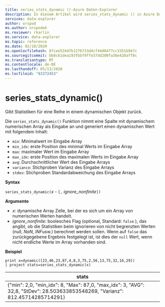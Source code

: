 ```yaml
---
title: series_stats_dynamic ()-Azure Daten-Explorer
description: In diesem Artikel wird series_stats_dynamic () in Azure Daten-Explorer beschrieben.
services: data-explorer
author: orspod
ms.author: orspodek
ms.reviewer: rkarlin
ms.service: data-explorer
ms.topic: reference
ms.date: 02/10/2020
ms.openlocfilehash: 87cee5244fb1276733d4cf44d0477cc3351b947c
ms.sourcegitcommit: bb8c61dea193fbbf9ffe37dd200fa36e428aff8c
ms.translationtype: MT
ms.contentlocale: de-DE
ms.lasthandoff: 05/13/2020
ms.locfileid: "83372453"
---
```

# <a name="series_stats_dynamic"></a>series_stats_dynamic()

Gibt Statistiken für eine Reihe in einem dynamischen Objekt zurück.  

Die `series_stats_dynamic()` Funktion nimmt eine Spalte mit dynamischem numerischen Array als Eingabe an und generiert einen dynamischen Wert mit folgendem Inhalt:
* `min`: Minimalwert im Eingabe Array
* `min_idx`: erste Position des minimal Werts im Eingabe Array
* `max`: maximaler Wert im Eingabe Array
* `max_idx`: erste Position des maximalen Werts im Eingabe Array
* `avg`: Durchschnittlicher Wert des Eingabe Arrays
* `variance`: Stichproben Varianz des Eingabe Arrays
* `stdev`: Stichproben Standardabweichung des Eingabe Arrays

**Syntax**

`series_stats_dynamic(`*x* - `[,` *ignore_nonfinite*`])`

**Argumente**

* *x*: dynamische Array Zelle, bei der es sich um ein Array von numerischen Werten handelt. 
* *ignore_nonfinite*: boolesches Flag (optional, Standard: `false` ), das angibt, ob die Statistiken beim ignorieren von nicht begrenzten Werten (*null*, *NaN*, *INF*usw.) berechnet werden sollen. Wenn auf `false` das zurückgegebene Ergebnis festgelegt ist, ist dies der `null` Wert, wenn nicht endliche Werte im Array vorhanden sind.

**Beispiel**

<!-- csl: https://help.kusto.windows.net:443/Samples -->
```kusto
print x=dynamic([23,46,23,87,4,8,3,75,2,56,13,75,32,16,29]) 
| project stats=series_stats_dynamic(x)
```

|stats
|---|
|{"min": 2,0, "min_idx": 8, "Max": 87,0, "max_idx": 3, "AVG": 32,8, "StDev": 28.503633853548269, "Varianz": 812.45714285714291}
